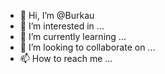 - 👋 Hi, I’m @Burkau
- 👀 I’m interested in ...
- 🌱 I’m currently learning ...
- 💞️ I’m looking to collaborate on ...
- 📫 How to reach me ...

<!---
Burkau/Burkau is a ✨ special ✨ repository because its `README.md` (this file) appears on your GitHub profile.
You can click the Preview link to take a look at your changes.
--->
